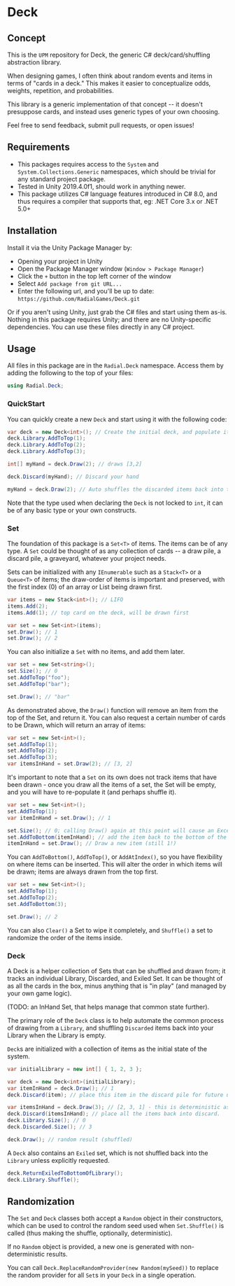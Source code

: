 ﻿Deck
===========

## Concept

This is the `UPM` repository for Deck, the generic C# deck/card/shuffling abstraction library.

When designing games, I often think about random events and items in terms of "cards in a deck." This makes it easier to
conceptualize odds, weights, repetition, and probabilities.

This library is a generic implementation of that concept -- it doesn't presuppose cards, and instead uses generic types
of your own choosing.

Feel free to send feedback, submit pull requests, or open issues!

## Requirements

- This packages requires access to the `System` and `System.Collections.Generic` namespaces, which should be trivial for
any standard project package.
- Tested in Unity 2019.4.0f1, should work in anything newer.
- This package utilizes C# language features introduced in C# 8.0, and thus requires a compiler that supports that, eg:
.NET Core 3.x or .NET 5.0+

## Installation

Install it via the Unity Package Manager by:
- Opening your project in Unity
- Open the Package Manager window (`Window > Package Manager`)
- Click the `+` button in the top left corner of the window
- Select `Add package from git URL...`
- Enter the following url, and you'll be up to date: `https://github.com/RadialGames/Deck.git`

Or if you aren't using Unity, just grab the C# files and start using them as-is. Nothing in this package requires Unity;
and there are no Unity-specific dependencies. You can use these files directly in any C# project.

## Usage

All files in this package are in the `Radial.Deck` namespace. Access them by adding the following to the top of your
files:

```c#
using Radial.Deck;
```

### QuickStart

You can quickly create a new `Deck` and start using it with the following code:

```c#
var deck = new Deck<int>(); // Create the initial deck, and populate it
deck.Library.AddToTop(1);
deck.Library.AddToTop(2);
deck.Library.AddToTop(3);

int[] myHand = deck.Draw(2); // draws [3,2]

deck.Discard(myHand); // Discard your hand

myHand = deck.Draw(2); // Auto shuffles the discarded items back into the library, and draws [1,3] (non-deterministic)
```

Note that the type used when declaring the `Deck` is not locked to `int`, it can be of any basic type or your own
constructs.

### Set

The foundation of this package is a `Set<T>` of items. The items can be of any type. A `Set` could be thought of as
any collection of cards -- a draw pile, a discard pile, a graveyard, whatever your project needs.

Sets can be initialized with any `IEnumerable` such as a `Stack<T>` or a `Queue<T>` of items; the draw-order of items is
important and preserved, with the first index (0) of an array or List being drawn first.

```c#
var items = new Stack<int>(); // LIFO
items.Add(2);
items.Add(1); // top card on the deck, will be drawn first

var set = new Set<int>(items);
set.Draw(); // 1
set.Draw(); // 2
```

You can also initialize a `Set` with no items, and add them later.

```c#
var set = new Set<string>();
set.Size(); // 0
set.AddToTop("foo");
set.AddToTop("bar");

set.Draw(); // "bar"
```

As demonstrated above, the `Draw()` function will remove an item from the top of the Set, and return it. You can also
request a certain number of cards to be Drawn, which will return an array of items:

```c#
var set = new Set<int>();
set.AddToTop(1);
set.AddToTop(2);
set.AddToTop(3);
var itemsInHand = set.Draw(2); // [3, 2]
```

It's important to note that a `Set` on its own does not track items that have been drawn - once you draw all the items
of a set, the Set will be empty, and you will have to re-populate it (and perhaps shuffle it).

```c#
var set = new Set<int>();
set.AddToTop(1);
var itemInHand = set.Draw(); // 1

set.Size(); // 0; calling Draw() again at this point will cause an Exception.
set.AddToBottom(itemInHand); // add the item back to the bottom of the Set
itemInHand = set.Draw(); // Draw a new item (still 1!)
```

You can `AddToBottom()`, `AddToTop()`, or `AddAtIndex()`, so you have flexibility on where items can be inserted.
This will alter the order in which items will be drawn; items are always drawn from the top first.

```c#
var set = new Set<int>();
set.AddToTop(1);
set.AddToTop(2);
set.AddToBottom(3);

set.Draw(); // 2
```

You can also `Clear()` a Set to wipe it completely, and `Shuffle()` a set to randomize the order of the items inside.

### Deck

A Deck is a helper collection of Sets that can be shuffled and drawn from; it tracks an individual Library, Discarded,
and Exiled Set. It can be thought of as all the cards in the box, minus anything that is "in play" (and managed by your
own game logic).

(TODO: an InHand Set, that helps manage that common state further).

The primary role of the `Deck` class is to help automate the common process of drawing from a `Library`, and shuffling
`Discarded` items back into your Library when the Library is empty.

`Deck`s are initialized with a collection of items as the initial state of the system.

```c#
var initialLibrary = new int[] { 1, 2, 3 };

var deck = new Deck<int>(initialLibrary);
var itemInHand = deck.Draw(); // 1
deck.Discard(item); // place this item in the discard pile for future use

var itemsInHand = deck.Draw(3); // [2, 3, 1] - this is deterministic as there is only one item in the discard pile.
deck.Discard(itemsInHand); // place all the items back into discard.
deck.Library.Size(); // 0
deck.Discarded.Size(); // 3

deck.Draw(); // random result (shuffled)
```

A `Deck` also contains an `Exiled` set, which is not shuffled back into the `Library` unless explicitly requested.


```c#
deck.ReturnExiledToBottomOfLibrary();
deck.Library.Shuffle();
```

## Randomization

The `Set` and `Deck` classes both accept a `Random` object in their constructors, which can be used to control the
random seed used when `Set.Shuffle()` is called (thus making the shuffle, optionally, deterministic).

If no `Random` object is provided, a new one is generated with non-deterministic results.

You can call `Deck.ReplaceRandomProvider(new Random(mySeed))` to replace the random provider for all `Set`s in your
`Deck` in a single operation.
